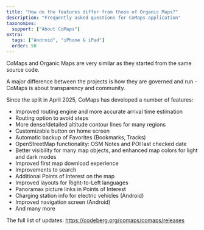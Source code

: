```yaml
---
title: "How do the features differ from those of Organic Maps?"
description: "Frequently asked questions for CoMaps application"
taxonomies:
  support: ["About CoMaps"]
extra:
  tags: ["Android", "iPhone & iPad"]
  order: 50
---
```


CoMaps and Organic Maps are very similar as they started from the same source code.

A major difference between the projects is how they are governed and run - CoMaps is about transparency and community.

Since the split in April 2025, CoMaps has developed a number of features:

- Improved routing engine and more accurate arrival time estimation
- Routing option to avoid steps
- More dense/detailed altitude contour lines for many regions
- Customizable button on home screen
- Automatic backup of Favorites (Bookmarks, Tracks)
- OpenStreetMap functionality: OSM Notes and POI last checked date
- Better visibility for many map objects, and enhanced map colors for light and dark modes
- Improved first map download experience
- Improvements to search
- Additional Points of Interest on the map
- Improved layouts for Right-to-Left languages
- Panoramax picture links in Points of Interest
- Charging station info for electric vehicles (Android)
- Improved navigation screen (Android)
- And many more 


The full list of updates:
https://codeberg.org/comaps/comaps/releases
